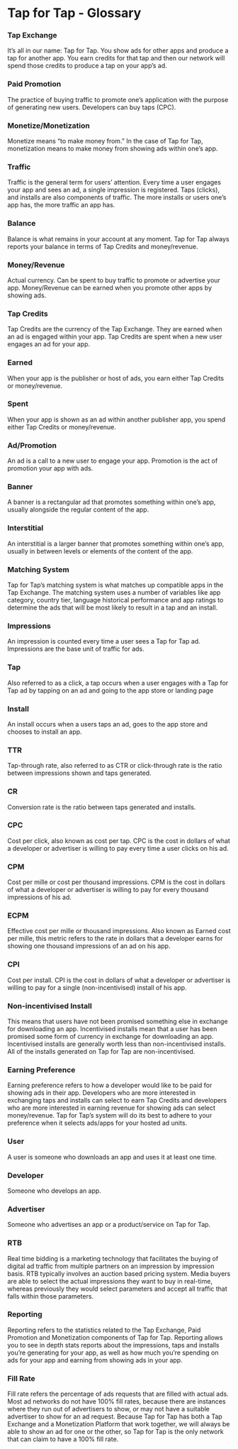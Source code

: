 # Tap for Tap - Glossary

### Tap Exchange

It’s all in our name: Tap for Tap. You show ads for other apps and produce a tap for another app. You earn credits for that tap and then our network will spend those credits to produce a tap on your app’s ad.

### Paid Promotion

The practice of buying traffic to promote one’s application with the purpose of generating new users. Developers can buy taps (CPC).

### Monetize/Monetization

Monetize means “to make money from.” In the case of Tap for Tap, monetization means to make money from showing ads within one’s app.

### Traffic

Traffic is the general term for users’ attention. Every time a user engages your app and sees an ad, a single impression is registered. Taps (clicks), and installs are also components of traffic. The more installs or users one’s app has, the more traffic an app has.

### Balance

Balance is what remains in your account at any moment. Tap for Tap always reports your balance in terms of Tap Credits and money/revenue.

### Money/Revenue

Actual currency. Can be spent to buy traffic to promote or advertise your app. Money/Revenue can be earned when you promote other apps by showing ads.

### Tap Credits

Tap Credits are the currency of the Tap Exchange. They are earned when an ad is engaged within your app. Tap Credits are spent when a new user engages an ad for your app.

### Earned

When your app is the publisher or host of ads, you earn either Tap Credits or money/revenue.

### Spent

When your app is shown as an ad within another publisher app, you spend either Tap Credits or money/revenue.

### Ad/Promotion

An ad is a call to a new user to engage your app. Promotion is the act of promotion your app with ads.

### Banner

A banner is a rectangular ad that promotes something within one’s app, usually alongside the regular content of the app.

### Interstitial

An interstitial is a larger banner that promotes something within one’s app, usually in between levels or elements of the content of the app.

### Matching System

Tap for Tap’s matching system is what matches up compatible apps in the Tap Exchange. The matching system uses a number of variables like app category, country tier, language historical performance and app ratings to determine the ads that will be most likely to result in a tap and an install.

### Impressions

An impression is counted every time a user sees a Tap for Tap ad. Impressions are the base unit of traffic for ads.

### Tap

Also referred to as a click, a tap occurs when a user engages with a Tap for Tap ad by tapping on an ad and going to the app store or landing page

### Install
An install occurs when a users taps an ad, goes to the app store and chooses to install an app.

### TTR

Tap-through rate, also referred to as CTR or click-through rate is the ratio between impressions shown and taps generated.

### CR

Conversion rate is the ratio between taps generated and installs.

### CPC

Cost per click, also known as cost per tap. CPC is the cost in dollars of what a developer or advertiser is willing to pay every time a user clicks on his ad.

### CPM

Cost per mille or cost per thousand impressions. CPM is the cost in dollars of what a developer or advertiser is willing to pay for every thousand impressions of his ad.

### ECPM

Effective cost per mille or thousand impressions. Also known as Earned cost per mille, this metric refers to the rate in dollars that a developer earns for showing one thousand impressions of an ad on his app.

### CPI

Cost per install. CPI is the cost in dollars of what a developer or advertiser is willing to pay for a single (non-incentivised) install of his app.

### Non-incentivised Install

This means that users have not been promised something else in exchange for downloading an app. Incentivised installs mean that a user has been promised some form of currency in exchange for downloading an app. Incentivised installs are generally worth less than non-incentivised installs. All of the installs generated on Tap for Tap are non-incentivised.

### Earning Preference

Earning preference refers to how a developer would like to be paid for showing ads in their app. Developers who are more interested in exchanging taps and installs can select to earn Tap Credits and developers who are more interested in earning revenue for showing ads can select money/revenue. Tap for Tap’s system will do its best to adhere to your preference when it selects ads/apps for your hosted ad units.

### User

A user is someone who downloads an app and uses it at least one time.

### Developer

Someone who develops an app.

### Advertiser

Someone who advertises an app or a product/service on Tap for Tap.

### RTB

Real time bidding is a marketing technology that facilitates the buying of digital ad traffic from multiple partners on an impression by impression basis. RTB typically involves an auction based pricing system. Media buyers are able to select the actual impressions they want to buy in real-time, whereas previously they would select parameters and accept all traffic that falls within those parameters.

### Reporting

Reporting refers to the statistics related to the Tap Exchange, Paid Promotion and Monetization components of Tap for Tap. Reporting allows you to see in depth stats reports about the impressions, taps and installs you’re generating for your app, as well as how much you’re spending on ads for your app and earning from showing ads in your app.

### Fill Rate

Fill rate refers the percentage of ads requests that are filled with actual ads. Most ad networks do not have 100% fill rates, because there are instances where they run out of advertisers to show, or may not have a suitable advertiser to show for an ad request. Because Tap for Tap has both a Tap Exchange and a Monetization Platform that work together, we will always be able to show an ad for one or the other, so Tap for Tap is the only network that can claim to have a 100% fill rate.
